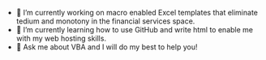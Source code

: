 - 🔭 I’m currently working on macro enabled Excel templates that eliminate tedium and monotony in the financial services space.
- 🌱 I’m currently learning how to use GitHub and write html to enable me with my web hosting skills.
- 💬 Ask me about VBA and I will do my best to help you!
